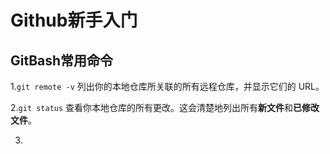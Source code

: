 # Github新手入门

## GitBash常用命令

1.`git remote -v` 列出你的本地仓库所关联的所有远程仓库，并显示它们的 URL。

2.`git status` 查看你本地仓库的所有更改。这会清楚地列出所有**新文件**和**已修改文件**。

3.